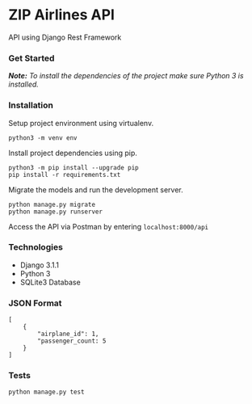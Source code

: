 # ZIP Airlines API

API using Django Rest Framework

### Get Started

_**Note:** To install the dependencies of the project make sure Python 3 is installed._

### Installation
Setup project environment using virtualenv.

```
python3 -m venv env
```

Install project dependencies using pip. 

```
python3 -m pip install --upgrade pip
pip install -r requirements.txt
```

Migrate the models and run the development server.
```
python manage.py migrate
python manage.py runserver
```

Access the API via Postman by entering `localhost:8000/api`

### Technologies
* Django 3.1.1
* Python 3
* SQLite3 Database

### JSON Format
```
[
    {
        "airplane_id": 1,
        "passenger_count: 5
    }
]
```

### Tests
```
python manage.py test
```
